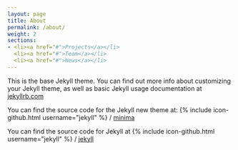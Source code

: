 ```yaml
---
layout: page
title: About
permalink: /about/
weight: 2
sections:
- <li><a href="#">Projects</a></li>
  <li><a href="#">Team</a></li>
  <li><a href="#">News</a></li>
---
```


This is the base Jekyll theme. You can find out more info about customizing your Jekyll theme, as well as basic Jekyll usage documentation at [jekyllrb.com](http://jekyllrb.com/)

You can find the source code for the Jekyll new theme at:
{% include icon-github.html username="jekyll" %} /
[minima](https://github.com/jekyll/minima)

You can find the source code for Jekyll at
{% include icon-github.html username="jekyll" %} /
[jekyll](https://github.com/jekyll/jekyll)
